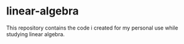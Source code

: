 # linear-algebra
This repository contains the code i created for my personal use while studying linear algebra.

